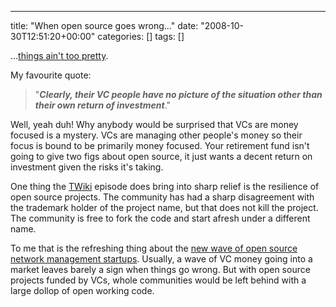 ---
title: "When open source goes wrong..."
date: "2008-10-30T12:51:20+00:00"
categories: []
tags: []

...<a href="http://blog.wikiring.com/Blog/BlogEntry28">things ain't too pretty</a>.

My favourite quote:
<blockquote>"<em><strong>Clearly, their VC people have no picture of the situation other than their own return of investment</strong></em>."</blockquote>
Well, yeah duh! Why anybody would be surprised that VCs are money focused is a mystery. VCs are managing other people's money so their focus is bound to be primarily money focused. Your retirement fund isn't going to give two figs about open source, it just wants a decent return on investment given the risks it's taking.

One thing the <a href="http://twiki.org/">TWiki</a> episode does bring into sharp relief is the resilience of open source projects. The community has had a sharp disagreement with the trademark holder of the project name, but that does not kill the project. The community is free to fork the code and start afresh under a different name.

To me that is the refreshing thing about the <a href="http://techteapot.com/network-managements-new-wave/">new wave of open source network management startups</a>. Usually, a wave of VC money going into a market leaves barely a sign when things go wrong. But with open source projects funded by VCs, whole communities would be left behind with a large dollop of open working code.
